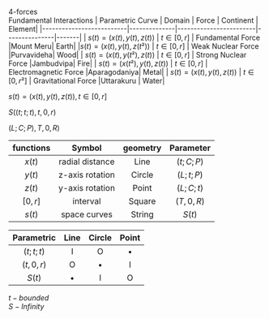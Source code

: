 4-forces  
Fundamental Interactions 
| Parametric Curve             | Domain      | Force             |  Continent   |  Element|
|--------------------------|--------------|------------------------|---------------|-------|
| $s(t)=(x(t),y(t),z(t))$  | $t∈[0,r]$     | Fundamental Force      |Mount Meru|    Earth|
|$s(t)=(x(t),y(t),z(t²))$  | $t∈[0,r]$   | Weak Nuclear Force     |Purvavideha|      Wood|
| $s(t)=(x(t),y(t²),z(t))$ | $t∈[0,r]$     | Strong Nuclear Force   |Jambudvipa|     Fire|
| $s(t)=(x(t²),y(t),z(t))$  | $t∈[0,r]$     | Electromagnetic Force  |Aparagodaniya| Metal|
| $s(t)=(x(t),y(t),z(t))$   | $t∈[0,r²]$   | Gravitational Force    |Uttarakuru |    Water|

$s(t)=(x(t),y(t),z(t)),t∈[0,r]$  
  
$S((t;t;t),t,0,r)$  

$(L;C;P),T,0,R)$  

| functions | Symbol   | geometry |Parameter|
|:---------:|:--------:|:--------:|:--------:|
| $x(t)$ | radial distance  | Line   |$(t;C;P)$|
| $y(t)$ | z-axis rotation  |  Circle |$(L;t;P)$|
| $z(t)$ | y-axis rotation  | Point   |$(L;C;t)$|
| $[0,r]$ | interval  | Square |$(T,0,R)$|
| $s(t)$ | space curves   |String|$S(t)$|

| Parametric | Line | Circle |Point|
|  :--:  |  :--: |  :--: |:--: |
|$(t;t;t)$ |I| O | •  |
|$(t,0,r)$|O |•| I|
|$S(t)$|•| I |O | 

$t - bounded$  
$S - Infinity$
